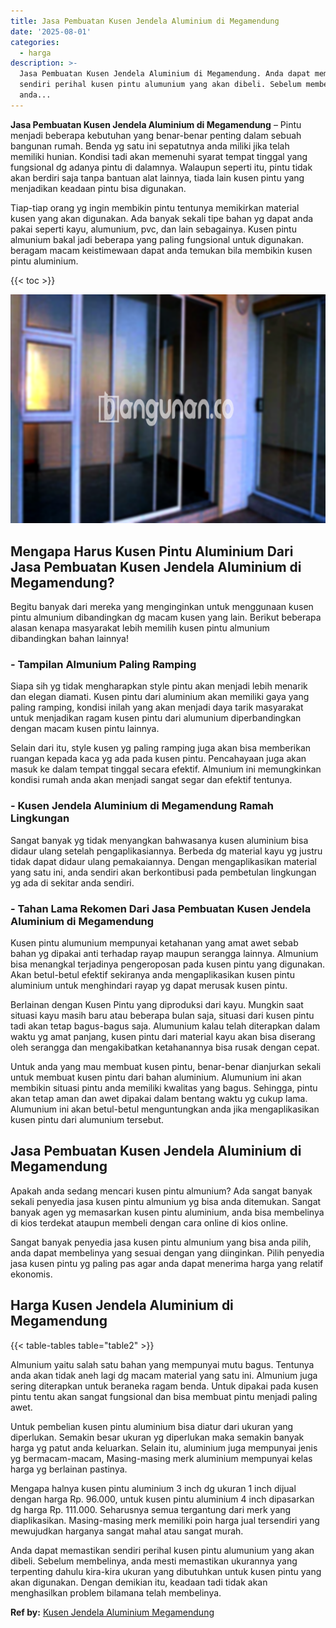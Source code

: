 ```yaml
---
title: Jasa Pembuatan Kusen Jendela Aluminium di Megamendung
date: '2025-08-01'
categories:
  - harga
description: >-
  Jasa Pembuatan Kusen Jendela Aluminium di Megamendung. Anda dapat memastikan
  sendiri perihal kusen pintu alumunium yang akan dibeli. Sebelum membelinya,
  anda...
---
```


**Jasa Pembuatan Kusen Jendela Aluminium di Megamendung** – Pintu menjadi beberapa kebutuhan yang benar-benar penting dalam sebuah bangunan rumah. Benda yg satu ini sepatutnya anda miliki jika telah memiliki hunian. Kondisi tadi akan memenuhi syarat tempat tinggal yang fungsional dg adanya pintu di dalamnya. Walaupun seperti itu, pintu tidak akan berdiri saja tanpa bantuan alat lainnya, tiada lain kusen pintu yang menjadikan keadaan pintu bisa digunakan.

Tiap-tiap orang yg ingin membikin pintu tentunya memikirkan material kusen yang akan digunakan. Ada banyak sekali tipe bahan yg dapat anda pakai seperti kayu, alumunium, pvc, dan lain sebagainya. Kusen pintu almunium bakal jadi beberapa yang paling fungsional untuk digunakan. beragam macam keistimewaan dapat anda temukan bila membikin kusen pintu aluminium.

{{< toc >}}

![Jasa Pembuatan Kusen Jendela Aluminium di Megamendung](/images/harga-kusen-jendela-alumunium-14.png)

## Mengapa Harus Kusen Pintu Aluminium Dari Jasa Pembuatan Kusen Jendela Aluminium di Megamendung?

Begitu banyak dari mereka yang menginginkan untuk menggunaan kusen pintu almunium dibandingkan dg macam kusen yang lain. Berikut beberapa alasan kenapa masyarakat lebih memilih kusen pintu almunium dibandingkan bahan lainnya!

### \- Tampilan Almunium Paling Ramping

Siapa sih yg tidak mengharapkan style pintu akan menjadi lebih menarik dan elegan diamati. Kusen pintu dari aluminium akan memiliki gaya yang paling ramping, kondisi inilah yang akan menjadi daya tarik masyarakat untuk menjadikan ragam kusen pintu dari alumunium diperbandingkan dengan macam kusen pintu lainnya.

Selain dari itu, style kusen yg paling ramping juga akan bisa memberikan ruangan kepada kaca yg ada pada kusen pintu. Pencahayaan juga akan masuk ke dalam tempat tinggal secara efektif. Almunium ini memungkinkan kondisi rumah anda akan menjadi sangat segar dan efektif tentunya.

### \- Kusen Jendela Aluminium di Megamendung Ramah Lingkungan

Sangat banyak yg tidak menyangkan bahwasanya kusen aluminium bisa didaur ulang setelah pengaplikasiannya. Berbeda dg material kayu yg justru tidak dapat didaur ulang pemakaiannya. Dengan mengaplikasikan material yang satu ini, anda sendiri akan berkontibusi pada pembetulan lingkungan yg ada di sekitar anda sendiri.

### \- Tahan Lama Rekomen Dari Jasa Pembuatan Kusen Jendela Aluminium di Megamendung

Kusen pintu alumunium mempunyai ketahanan yang amat awet sebab bahan yg dipakai anti terhadap rayap maupun serangga lainnya. Almunium bisa menangkal terjadinya pengeroposan pada kusen pintu yang digunakan. Akan betul-betul efektif sekiranya anda mengaplikasikan kusen pintu aluminium untuk menghindari rayap yg dapat merusak kusen pintu.

Berlainan dengan Kusen Pintu yang diproduksi dari kayu. Mungkin saat situasi kayu masih baru atau beberapa bulan saja, situasi dari kusen pintu tadi akan tetap bagus-bagus saja. Alumunium kalau telah diterapkan dalam waktu yg amat panjang, kusen pintu dari material kayu akan bisa diserang oleh serangga dan mengakibatkan ketahanannya bisa rusak dengan cepat.

Untuk anda yang mau membuat kusen pintu, benar-benar dianjurkan sekali untuk membuat kusen pintu dari bahan aluminium. Alumunium ini akan membikin situasi pintu anda memiliki kwalitas yang bagus. Sehingga, pintu akan tetap aman dan awet dipakai dalam bentang waktu yg cukup lama. Alumunium ini akan betul-betul menguntungkan anda jika mengaplikasikan kusen pintu dari alumunium tersebut.

## Jasa Pembuatan Kusen Jendela Aluminium di Megamendung

Apakah anda sedang mencari kusen pintu almunium? Ada sangat banyak sekali penyedia jasa kusen pintu almunium yg bisa anda ditemukan. Sangat banyak agen yg memasarkan kusen pintu aluminium, anda bisa membelinya di kios terdekat ataupun membeli dengan cara online di kios online.

Sangat banyak penyedia jasa kusen pintu almunium yang bisa anda pilih, anda dapat membelinya yang sesuai dengan yang diinginkan. Pilih penyedia jasa kusen pintu yg paling pas agar anda dapat menerima harga yang relatif ekonomis.

## Harga Kusen Jendela Aluminium di Megamendung

{{< table-tables table="table2" >}}

Almunium yaitu salah satu bahan yang mempunyai mutu bagus. Tentunya anda akan tidak aneh lagi dg macam material yang satu ini. Almunium juga sering diterapkan untuk beraneka ragam benda. Untuk dipakai pada kusen pintu tentu akan sangat fungsional dan bisa membuat pintu menjadi paling awet.

Untuk pembelian kusen pintu aluminium bisa diatur dari ukuran yang diperlukan. Semakin besar ukuran yg diperlukan maka semakin banyak harga yg patut anda keluarkan. Selain itu, aluminium juga mempunyai jenis yg bermacam-macam, Masing-masing merk aluminium mempunyai kelas harga yg berlainan pastinya.

Mengapa halnya kusen pintu aluminium 3 inch dg ukuran 1 inch dijual dengan harga Rp. 96.000, untuk kusen pintu aluminium 4 inch dipasarkan dg harga Rp. 111.000. Seharusnya semua tergantung dari merk yang diaplikasikan. Masing-masing merk memiliki poin harga jual tersendiri yang mewujudkan harganya sangat mahal atau sangat murah.

Anda dapat memastikan sendiri perihal kusen pintu alumunium yang akan dibeli. Sebelum membelinya, anda mesti memastikan ukurannya yang terpenting dahulu kira-kira ukuran yang dibutuhkan untuk kusen pintu yang akan digunakan. Dengan demikian itu, keadaan tadi tidak akan menghasilkan problem bilamana telah membelinya.

**Ref by:** [Kusen Jendela Aluminium Megamendung](https://id.wikipedia.org/wiki/Kusen)
